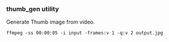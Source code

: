 ### thumb_gen utility

Generate Thumb image from video.

```
ffmpeg -ss 00:00:05 -i input -frames:v 1 -q:v 2 output.jpg
```
